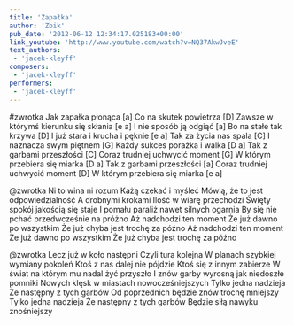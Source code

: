 ```yaml
---
title: 'Zapałka'
author: 'Zbik'
pub_date: '2012-06-12 12:34:17.025183+00:00'
link_youtube: 'http://www.youtube.com/watch?v=NQ37AkwJveE'
text_authors:
 - 'jacek-kleyff'
composers:
 - 'jacek-kleyff'
performers:
 - 'jacek-kleyff'
---
```


#zwrotka
Jak zapałka płonąca [a]
Co na skutek powietrza [D]
Zawsze w którymś kierunku się skłania [e a]
I nie sposób ją odgiąć [a]
Bo na stałe tak krzywa [D]
I już stara i krucha i pęknie [e a]
Tak za życia nas spala [C]
I naznacza swym piętnem [G]
Każdy sukces porażka i walka [D a]
Tak z garbami przeszłości [C]
Coraz trudniej uchwycić moment [G]
W którym przebiera się miarka [D a]
Tak z garbami przeszłości [a]
Coraz trudniej uchwycić moment [D]
W którym przebiera się miarka [e a]

@zwrotka
Ni to wina ni rozum
Każą czekać i myśleć
Mówią, że to jest odpowiedzialność
A drobnymi krokami
Ilość w wiarę przechodzi
Święty spokój jakością się staje
I pomału paraliż nawet silnych ogarnia
By się nie pchać przedwcześnie na próżno
Aż nadchodzi ten moment
Że już dawno po wszystkim
Że już chyba jest trochę za późno
Aż nadchodzi ten moment
Że już dawno po wszystkim
Że już chyba jest trochę za późno

@zwrotka
Lecz już w koło następni
Czyli tura kolejna
W planach szybkiej wymiany pokoleń
Ktoś z nas dalej nie pójdzie
Ktoś się z innym zabierze
W świat na którym mu nadal żyć przyszło
I znów garby wyrosną jak niedoszłe pomniki
Nowych klęsk w miastach nowocześniejszych
Tylko jedna nadzieja
Że następny z tych garbów
Od poprzednich będzie znów trochę mniejszy
Tylko jedna nadzieja
Że następny z tych garbów
Będzie siłą nawyku znośniejszy